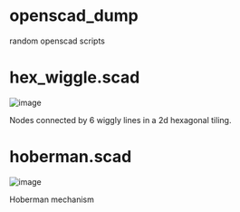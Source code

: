# openscad_dump
random openscad scripts

# hex_wiggle.scad

![image](https://user-images.githubusercontent.com/48842799/123540113-3f4a3b00-d735-11eb-92fd-3e4d5ebce3b9.png)

Nodes connected by 6 wiggly lines in a 2d hexagonal tiling.

# hoberman.scad

![image](https://user-images.githubusercontent.com/48842799/123541312-bedb0880-d73b-11eb-8566-1f82dd32810d.png)

Hoberman mechanism
